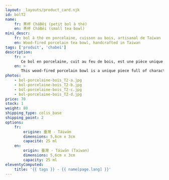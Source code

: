 ```yaml
---
layout: _layouts/product_card.njk
id: bolT2
name:
    fr: 茶杯 CháBēi (petit bol à thé) 
    en: 茶杯 CháBēi (small tea bowl)
mini_descr:
    fr: bol à thé en porcelaine, cuisson au bois, artisanal de Taïwan
    en: Wood-fired porcelain tea bowl, handcrafted in Taiwan
tags: ['produit', 'chabei']
description: 
    fr: >
       Ce bol en porcelaine, cuit au feu de bois, est une pièce unique empreinte de caractère. Ses teintes naturelles et son émail craquelé apportent une esthétique organique et apaisante.<!--more--> Parfait pour savourer vos thés préférés dans un esprit chaleureux et authentique.
    en: >
       This wood-fired porcelain bowl is a unique piece full of character. Its natural tones and crackled glaze bring an organic and soothing aesthetic.<!--more--> Perfect for enjoying your favorite teas with a warm and authentic touch.
photos:
    - bol-porcelaine-bois_T2-a.jpg
    - bol-porcelaine-bois_T2-b.jpg
    - bol-porcelaine-bois_T2-c.jpg
    - bol-porcelaine-bois_T2-d.jpg
price: 70
stock: 1
weight: 80
shipping_type: colis_base
shipping_point: 2
options:
    fr:
        origine: 臺灣 - Táiwān
        dimensions: 5,6cm x 3cm
        capacité: 25 ml
    en:
        origin: 臺灣 - Táiwān (Taiwan)
        dimensions: 5,6cm x 3cm
        capacity: 25 ml
eleventyComputed:
    title: '{{ tags }} - {{ name[page.lang] }}'
---
```

